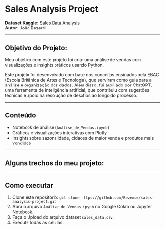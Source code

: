 # Sales Analysis Project
**Dataset Kaggle:** [Sales Data Analysis](https://www.kaggle.com/datasets/beekiran/sales-data-analysis) <br>
**Autor:** João Bezerril

---
## Objetivo do Projeto:
Meu objetivo com este projeto foi criar uma análise de vendas com visualizações e insights práticos usando Python.

Este projeto foi desenvolvido com base nos conceitos ensinados pela EBAC (Escola Britânica de Artes e Tecnologia), que serviram como guia para a análise e organização dos dados. Além disso, fui auxiliado por ChatGPT, uma ferramenta de inteligência artificial, que contribuiu com sugestões técnicas e apoio na resolução de desafios ao longo do processo.

---
## Conteúdo
- Notebook de análise (`Análise_de_Vendas.ipynb`)
- Gráficos e visualizações interativas com Plotly
- Insights sobre sazonalidade, cidades de maior venda e produtos mais vendidos

---
## Alguns trechos do meu projeto:

---
## Como executar
1. Clone este repositório: `git clone https://github.com/Bezemon/sales-analysis-project.git`
2. Abra o arquivo `Análise_de_Vendas.ipynb` no Google Colab ou Jupyter Notebook.
3. Faça o Upload do arquivo dataset `sales_data.csv`.
4. Execute todas as células.

